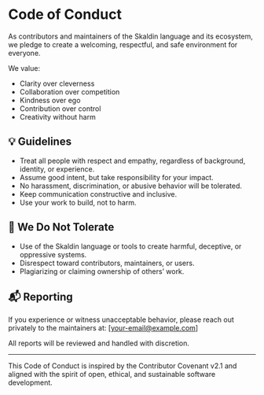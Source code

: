 # Code of Conduct

As contributors and maintainers of the Skaldin language and its ecosystem, we pledge to create a welcoming, respectful, and safe environment for everyone.

We value:
- Clarity over cleverness
- Collaboration over competition
- Kindness over ego
- Contribution over control
- Creativity without harm

## 💡 Guidelines

- Treat all people with respect and empathy, regardless of background, identity, or experience.
- Assume good intent, but take responsibility for your impact.
- No harassment, discrimination, or abusive behavior will be tolerated.
- Keep communication constructive and inclusive.
- Use your work to build, not to harm.

## 🚫 We Do Not Tolerate

- Use of the Skaldin language or tools to create harmful, deceptive, or oppressive systems.
- Disrespect toward contributors, maintainers, or users.
- Plagiarizing or claiming ownership of others’ work.

## 📬 Reporting

If you experience or witness unacceptable behavior, please reach out privately to the maintainers at: [your-email@example.com]

All reports will be reviewed and handled with discretion.

---

This Code of Conduct is inspired by the Contributor Covenant v2.1 and aligned with the spirit of open, ethical, and sustainable software development.